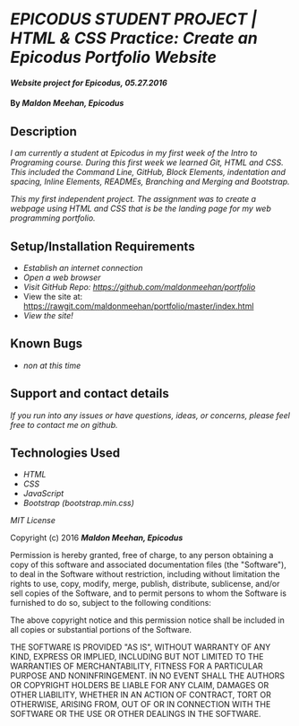 # _EPICODUS STUDENT PROJECT | HTML & CSS Practice: Create an Epicodus Portfolio Website_

#### _Website project for Epicodus, 05.27.2016_

#### By _**Maldon Meehan, Epicodus**_

## Description

_I am currently a student at Epicodus in my first week of the Intro to Programing course. During this first week we learned Git, HTML and CSS. This included the Command Line, GitHub, Block Elements, indentation and spacing, Inline Elements, READMEs, Branching and Merging and Bootstrap._

_This my first independent project. The assignment was to create a webpage using HTML and CSS that is be the landing page for my web programming portfolio._

## Setup/Installation Requirements

* _Establish an internet connection_
* _Open a web browser_
* _Visit GitHub Repo: <a href="https://github.com/maldonmeehan/portfolio">https://github.com/maldonmeehan/portfolio</a>_
*  View the site at: https://rawgit.com/maldonmeehan/portfolio/master/index.html
* _View the site!_

## Known Bugs

* _non at this time_

## Support and contact details

_If you run into any issues or have questions, ideas, or concerns, please feel free to contact me on github._

## Technologies Used

* _HTML_
* _CSS_
* _JavaScript_
* _Bootstrap (bootstrap.min.css)_

*MIT License*

Copyright (c) 2016 **_Maldon Meehan, Epicodus_**

Permission is hereby granted, free of charge, to any person obtaining a copy of this software and associated documentation files (the "Software"), to deal in the Software without restriction, including without limitation the rights to use, copy, modify, merge, publish, distribute, sublicense, and/or sell copies of the Software, and to permit persons to whom the Software is furnished to do so, subject to the following conditions:

The above copyright notice and this permission notice shall be included in all copies or substantial portions of the Software.

THE SOFTWARE IS PROVIDED "AS IS", WITHOUT WARRANTY OF ANY KIND, EXPRESS OR IMPLIED, INCLUDING BUT NOT LIMITED TO THE WARRANTIES OF MERCHANTABILITY, FITNESS FOR A PARTICULAR PURPOSE AND NONINFRINGEMENT. IN NO EVENT SHALL THE AUTHORS OR COPYRIGHT HOLDERS BE LIABLE FOR ANY CLAIM, DAMAGES OR OTHER LIABILITY, WHETHER IN AN ACTION OF CONTRACT, TORT OR OTHERWISE, ARISING FROM, OUT OF OR IN CONNECTION WITH THE SOFTWARE OR THE USE OR OTHER DEALINGS IN THE SOFTWARE.
